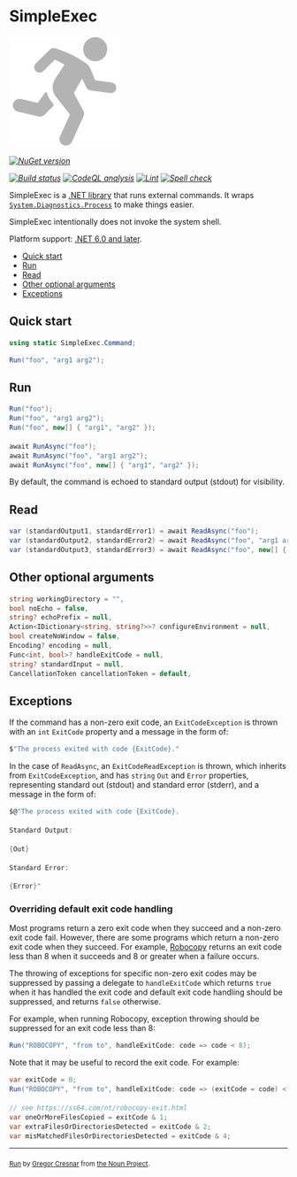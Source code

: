 # SimpleExec

![SimpleExec](https://raw.githubusercontent.com/adamralph/simple-exec/092a28b5dcd011725cef7f3b207fcb9a056b651d/assets/simple-exec.svg)

_[![NuGet version](https://img.shields.io/nuget/v/SimpleExec.svg?style=flat)](https://www.nuget.org/packages/SimpleExec)_

_[![Build status](https://github.com/adamralph/simple-exec/workflows/.github/workflows/ci.yml/badge.svg)](https://github.com/adamralph/simple-exec/actions/workflows/ci.yml?query=branch%3Amain)_
_[![CodeQL analysis](https://github.com/adamralph/simple-exec/workflows/.github/workflows/codeql-analysis.yml/badge.svg)](https://github.com/adamralph/simple-exec/actions/workflows/codeql-analysis.yml?query=branch%3Amain)_
_[![Lint](https://github.com/adamralph/simple-exec/workflows/.github/workflows/lint.yml/badge.svg)](https://github.com/adamralph/simple-exec/actions/workflows/lint.yml?query=branch%3Amain)_
_[![Spell check](https://github.com/adamralph/simple-exec/workflows/.github/workflows/spell-check.yml/badge.svg)](https://github.com/adamralph/simple-exec/actions/workflows/spell-check.yml?query=branch%3Amain)_

SimpleExec is a [.NET library](https://www.nuget.org/packages/SimpleExec) that runs external commands. It wraps [`System.Diagnostics.Process`](https://apisof.net/catalog/System.Diagnostics.Process) to make things easier.

SimpleExec intentionally does not invoke the system shell.

Platform support: [.NET 6.0 and later](https://docs.microsoft.com/en-us/dotnet/standard/net-standard).

- [Quick start](#quick-start)
- [Run](#run)
- [Read](#read)
- [Other optional arguments](#other-optional-arguments)
- [Exceptions](#exceptions)

## Quick start

```c#
using static SimpleExec.Command;
```

```c#
Run("foo", "arg1 arg2");
```

## Run

```c#
Run("foo");
Run("foo", "arg1 arg2");
Run("foo", new[] { "arg1", "arg2" });

await RunAsync("foo");
await RunAsync("foo", "arg1 arg2");
await RunAsync("foo", new[] { "arg1", "arg2" });
```

By default, the command is echoed to standard output (stdout) for visibility.

## Read

```c#
var (standardOutput1, standardError1) = await ReadAsync("foo");
var (standardOutput2, standardError2) = await ReadAsync("foo", "arg1 arg2");
var (standardOutput3, standardError3) = await ReadAsync("foo", new[] { "arg1", "arg2" });
```

## Other optional arguments

```c#
string workingDirectory = "",
bool noEcho = false,
string? echoPrefix = null,
Action<IDictionary<string, string?>>? configureEnvironment = null,
bool createNoWindow = false,
Encoding? encoding = null,
Func<int, bool>? handleExitCode = null,
string? standardInput = null,
CancellationToken cancellationToken = default,
```

## Exceptions

If the command has a non-zero exit code, an `ExitCodeException` is thrown with an `int` `ExitCode` property and a message in the form of:

```c#
$"The process exited with code {ExitCode}."
```

In the case of `ReadAsync`, an `ExitCodeReadException` is thrown, which inherits from `ExitCodeException`, and has `string` `Out` and `Error` properties, representing standard out (stdout) and standard error (stderr), and a message in the form of:

```c#
$@"The process exited with code {ExitCode}.

Standard Output:

{Out}

Standard Error:

{Error}"
```

### Overriding default exit code handling

Most programs return a zero exit code when they succeed and a non-zero exit code fail. However, there are some programs which return a non-zero exit code when they succeed. For example, [Robocopy](https://ss64.com/nt/robocopy.html) returns an exit code less than 8 when it succeeds and 8 or greater when a failure occurs.

The throwing of exceptions for specific non-zero exit codes may be suppressed by passing a delegate to `handleExitCode` which returns `true` when it has handled the exit code and default exit code handling should be suppressed, and returns `false` otherwise.

For example, when running Robocopy, exception throwing should be suppressed for an exit code less than 8:

```c#
Run("ROBOCOPY", "from to", handleExitCode: code => code < 8);
```

Note that it may be useful to record the exit code. For example:

```c#
var exitCode = 0;
Run("ROBOCOPY", "from to", handleExitCode: code => (exitCode = code) < 8);

// see https://ss64.com/nt/robocopy-exit.html
var oneOrMoreFilesCopied = exitCode & 1;
var extraFilesOrDirectoriesDetected = exitCode & 2;
var misMatchedFilesOrDirectoriesDetected = exitCode & 4;
```

---

<sub>[Run](https://thenounproject.com/term/target/975371) by [Gregor Cresnar](https://thenounproject.com/grega.cresnar/) from [the Noun Project](https://thenounproject.com/).</sub>
